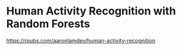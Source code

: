 # Human Activity Recognition with Random Forests

https://rpubs.com/aaronlamdev/human-activity-recognition
